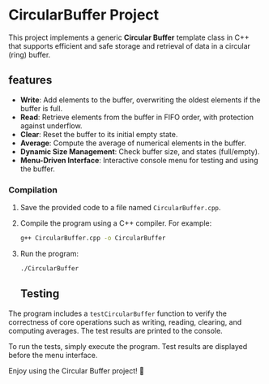 # CircularBuffer Project 

This project implements a generic **Circular Buffer** template class in C++ that supports efficient and safe storage and retrieval of data in a circular (ring) buffer.

## features 

- **Write**: Add elements to the buffer, overwriting the oldest elements if the buffer is full.
- **Read**: Retrieve elements from the buffer in FIFO order, with protection against underflow.
- **Clear**: Reset the buffer to its initial empty state.
- **Average**: Compute the average of numerical elements in the buffer.
- **Dynamic Size Management**: Check buffer size, and states (full/empty).
- **Menu-Driven Interface**: Interactive console menu for testing and using the buffer.


### Compilation

1. Save the provided code to a file named `CircularBuffer.cpp`.
2. Compile the program using a C++ compiler. For example:

   ```bash
   g++ CircularBuffer.cpp -o CircularBuffer
   ```

3. Run the program:

   ```bash
   ./CircularBuffer
   ```

   ## Testing

The program includes a `testCircularBuffer` function to verify the correctness of core operations such as writing, reading, clearing, and computing averages. The test results are printed to the console.

To run the tests, simply execute the program. Test results are displayed before the menu interface.


Enjoy using the Circular Buffer project! 🎉


